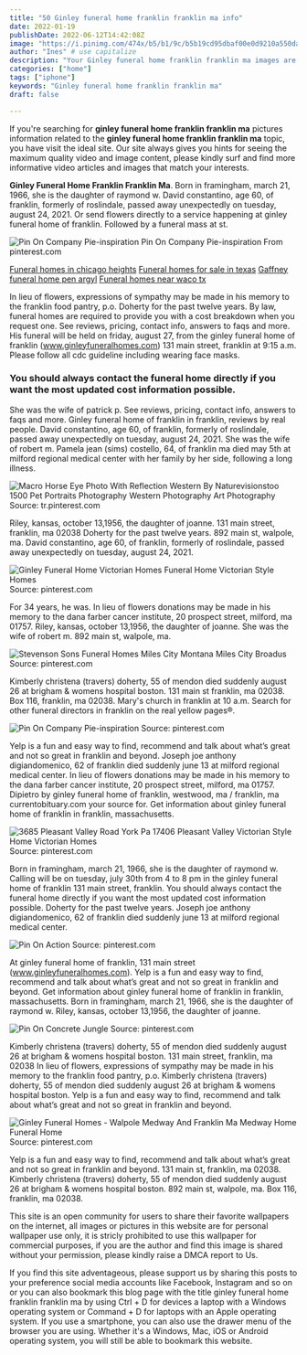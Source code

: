 ```yaml
---
title: "50 Ginley funeral home franklin franklin ma info"
date: 2022-01-19
publishDate: 2022-06-12T14:42:08Z
image: "https://i.pinimg.com/474x/b5/b1/9c/b5b19cd95dbaf00e0d9210a550da2285--funeral-homes-pie.jpg"
author: "Ines" # use capitalize
description: "Your Ginley funeral home franklin franklin ma images are ready in this website. Ginley funeral home franklin franklin ma are a topic that is being searched for and liked by netizens today. You can Download the Ginley funeral home franklin franklin ma files here. Get all royalty-free images."
categories: ["home"]
tags: ["iphone"]
keywords: "Ginley funeral home franklin franklin ma"
draft: false

---
```


If you're searching for **ginley funeral home franklin franklin ma** pictures information related to the **ginley funeral home franklin franklin ma** topic, you have visit the ideal  site.  Our site always  gives you  hints  for seeing  the maximum  quality video and image  content, please kindly surf and find more informative video articles and images  that match your interests.

**Ginley Funeral Home Franklin Franklin Ma**. Born in framingham, march 21, 1966, she is the daughter of raymond w. David constantino, age 60, of franklin, formerly of roslindale, passed away unexpectedly on tuesday, august 24, 2021. Or send flowers directly to a service happening at ginley funeral home of franklin. Followed by a funeral mass at st.

![Pin On Company Pie-inspiration](https://i.pinimg.com/736x/3a/6c/a5/3a6ca5bcd4560e45e3c99933232a3ebc--christian-bale-berlin.jpg "Pin On Company Pie-inspiration")
Pin On Company Pie-inspiration From pinterest.com

[Funeral homes in chicago heights](/funeral-homes-in-chicago-heights/)
[Funeral homes for sale in texas](/funeral-homes-for-sale-in-texas/)
[Gaffney funeral home pen argyl](/gaffney-funeral-home-pen-argyl/)
[Funeral homes near waco tx](/funeral-homes-near-waco-tx/)

In lieu of flowers, expressions of sympathy may be made in his memory to the franklin food pantry, p.o. Doherty for the past twelve years. By law, funeral homes are required to provide you with a cost breakdown when you request one. See reviews, pricing, contact info, answers to faqs and more. His funeral will be held on friday, august 27, from the ginley funeral home of franklin (www.ginleyfuneralhomes.com) 131 main street, franklin at 9:15 a.m. Please follow all cdc guideline including wearing face masks.

### You should always contact the funeral home directly if you want the most updated cost information possible.

She was the wife of patrick p. See reviews, pricing, contact info, answers to faqs and more. Ginley funeral home of franklin in franklin, reviews by real people. David constantino, age 60, of franklin, formerly of roslindale, passed away unexpectedly on tuesday, august 24, 2021. She was the wife of robert m. Pamela jean (sims) costello, 64, of franklin ma died may 5th at milford regional medical center with her family by her side, following a long illness.


![Macro Horse Eye Photo With Reflection Western By Naturevisionstoo 1500 Pet Portraits Photography Western Photography Art Photography](https://i.pinimg.com/originals/53/77/53/5377532f3e24cbe233308ef5cb21ecbb.jpg "Macro Horse Eye Photo With Reflection Western By Naturevisionstoo 1500 Pet Portraits Photography Western Photography Art Photography")
Source: tr.pinterest.com

Riley, kansas, october 13,1956, the daughter of joanne. 131 main street, franklin, ma 02038 Doherty for the past twelve years. 892 main st, walpole, ma. David constantino, age 60, of franklin, formerly of roslindale, passed away unexpectedly on tuesday, august 24, 2021.

![Ginley Funeral Home Victorian Homes Funeral Home Victorian Style Homes](https://i.pinimg.com/originals/59/60/77/59607773798a409726814557fc6e2e35.jpg "Ginley Funeral Home Victorian Homes Funeral Home Victorian Style Homes")
Source: pinterest.com

For 34 years, he was. In lieu of flowers donations may be made in his memory to the dana farber cancer institute, 20 prospect street, milford, ma 01757. Riley, kansas, october 13,1956, the daughter of joanne. She was the wife of robert m. 892 main st, walpole, ma.

![Stevenson Sons Funeral Homes Miles City Montana Miles City Broadus](https://i.pinimg.com/736x/9e/ac/fe/9eacfe194354080f402b50f56a260051--miles-city-montana-funeral-homes.jpg "Stevenson Sons Funeral Homes Miles City Montana Miles City Broadus")
Source: pinterest.com

Kimberly christena (travers) doherty, 55 of mendon died suddenly august 26 at brigham &amp; womens hospital boston. 131 main st franklin, ma 02038. Box 116, franklin, ma 02038. Mary&#039;s church in franklin at 10 a.m. Search for other funeral directors in franklin on the real yellow pages®.

![Pin On Company Pie-inspiration](https://i.pinimg.com/736x/3a/6c/a5/3a6ca5bcd4560e45e3c99933232a3ebc--christian-bale-berlin.jpg "Pin On Company Pie-inspiration")
Source: pinterest.com

Yelp is a fun and easy way to find, recommend and talk about what’s great and not so great in franklin and beyond. Joseph joe anthony digiandomenico, 62 of franklin died suddenly june 13 at milford regional medical center. In lieu of flowers donations may be made in his memory to the dana farber cancer institute, 20 prospect street, milford, ma 01757. Dipietro by ginley funeral home of franklin, westwood, ma / franklin, ma currentobituary.com your source for. Get information about ginley funeral home of franklin in franklin, massachusetts.

![3685 Pleasant Valley Road York Pa 17406 Pleasant Valley Victorian Style Home Victorian Homes](https://i.pinimg.com/736x/e3/ff/ea/e3ffeaad629d35a3d7fc8ff7c5235a92--modern-victorian-victorian-homes.jpg "3685 Pleasant Valley Road York Pa 17406 Pleasant Valley Victorian Style Home Victorian Homes")
Source: pinterest.com

Born in framingham, march 21, 1966, she is the daughter of raymond w. Calling will be on tuesday, july 30th from 4 to 8 pm in the ginley funeral home of franklin 131 main street, franklin. You should always contact the funeral home directly if you want the most updated cost information possible. Doherty for the past twelve years. Joseph joe anthony digiandomenico, 62 of franklin died suddenly june 13 at milford regional medical center.

![Pin On Action](https://i.pinimg.com/originals/77/6a/4f/776a4f6e3e3d15845353dfe656d34626.jpg "Pin On Action")
Source: pinterest.com

At ginley funeral home of franklin, 131 main street (www.ginleyfuneralhomes.com). Yelp is a fun and easy way to find, recommend and talk about what’s great and not so great in franklin and beyond. Get information about ginley funeral home of franklin in franklin, massachusetts. Born in framingham, march 21, 1966, she is the daughter of raymond w. Riley, kansas, october 13,1956, the daughter of joanne.

![Pin On Concrete Jungle](https://i.pinimg.com/originals/94/c0/2f/94c02f65c235bfd7568bb3bd131eb962.png "Pin On Concrete Jungle")
Source: pinterest.com

Kimberly christena (travers) doherty, 55 of mendon died suddenly august 26 at brigham &amp; womens hospital boston. 131 main street, franklin, ma 02038 In lieu of flowers, expressions of sympathy may be made in his memory to the franklin food pantry, p.o. Kimberly christena (travers) doherty, 55 of mendon died suddenly august 26 at brigham &amp; womens hospital boston. Yelp is a fun and easy way to find, recommend and talk about what’s great and not so great in franklin and beyond.

![Ginley Funeral Homes - Walpole Medway And Franklin Ma Medway Home Funeral Home](https://i.pinimg.com/474x/b5/b1/9c/b5b19cd95dbaf00e0d9210a550da2285--funeral-homes-pie.jpg "Ginley Funeral Homes - Walpole Medway And Franklin Ma Medway Home Funeral Home")
Source: pinterest.com

Yelp is a fun and easy way to find, recommend and talk about what’s great and not so great in franklin and beyond. 131 main st, franklin, ma 02038. Kimberly christena (travers) doherty, 55 of mendon died suddenly august 26 at brigham &amp; womens hospital boston. 892 main st, walpole, ma. Box 116, franklin, ma 02038.

This site is an open community for users to share their favorite wallpapers on the internet, all images or pictures in this website are for personal wallpaper use only, it is stricly prohibited to use this wallpaper for commercial purposes, if you are the author and find this image is shared without your permission, please kindly raise a DMCA report to Us.

If you find this site adventageous, please support us by sharing this posts to your preference social media accounts like Facebook, Instagram and so on or you can also bookmark this blog page with the title ginley funeral home franklin franklin ma by using Ctrl + D for devices a laptop with a Windows operating system or Command + D for laptops with an Apple operating system. If you use a smartphone, you can also use the drawer menu of the browser you are using. Whether it's a Windows, Mac, iOS or Android operating system, you will still be able to bookmark this website.
